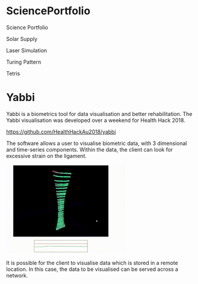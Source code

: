 # SciencePortfolio
Science Portfolio

Solar Supply

Laser Simulation

Turing Pattern

Tetris

# Yabbi

Yabbi is a biometrics tool for data visualisation and better rehabilitation. The Yabbi visualisation was developed over a weekend for Health Hack 2018.

https://github.com/HealthHackAu2018/yabbi

The software allows a user to visualise biometric data, with 3 dimensional and time-series components. Within the data, the client can look for excessive strain on the ligament. 

![Yabbi](Yabbi.gif)

It is possible for the client to visualise data which is stored in a remote location. In this case, the data to be visualised can be served across a network. 
